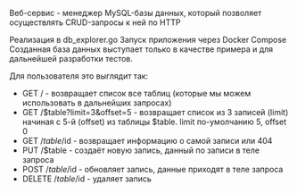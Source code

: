 Веб-сервис - менеджер MySQL-базы данных, который позволяет осуществлять CRUD-запросы к ней по HTTP

Реализация в db_explorer.go
Запуск приложения через Docker Compose
Созданная база данных выступает только в качестве примера и для дальнейшей разработки тестов.

Для пользователя это выглядит так:
* GET / - возвращает список все таблиц (которые мы можем использовать в дальнейших запросах)
* GET /$table?limit=3&offset=5 - возвращает список из 3 записей (limit) начиная с 5-й (offset) из таблицы $table. limit по-умолчанию 5, offset 0
* GET /$table/$id - возвращает информацию о самой записи или 404
* PUT /$table - создаёт новую запись, данный по записи в теле запроса
* POST /$table/$id - обновляет запись, данные приходят в теле запроса
* DELETE /$table/$id - удаляет запись